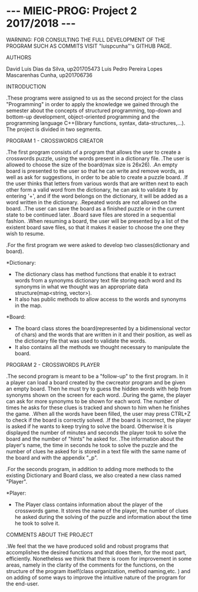 # --- MIEIC-PROG: Project 2 2017/2018 ---

WARNING: FOR CONSULTING THE FULL DEVELOPMENT OF THE PROGRAM SUCH AS COMMITS VISIT  "luispcunha"'s GITHUB PAGE.

AUTHORS

David Luis Dias da Silva, up201705473
Luis Pedro Pereira Lopes Mascarenhas Cunha, up201706736



INTRODUCTION

.These programs were assigned to us as the second project for the class "Programming" in order to apply the knowledge we gained through the semester about the concepts of structured programming, top-down and bottom-up development, object-oriented programming and the programming language C++(library functions, syntax, data-structures,...).
The project is divided in two segments.

PROGRAM 1 - CROSSWORDS CREATOR

.The first program consists of a program that allows the user to create a crosswords puzzle, using the words present in a dictionary file.
.The user is allowed to choose the size of the board(max size is 26x26).
.An empty board is presented to the user so that he can write and remove words, as well as ask for suggestions, in order to be able to create a puzzle board.
.If the user thinks that letters from various words that are written next to each other form a valid word from the dictionary, he can ask to validate it 
by entering '+', and if the word belongs on the dictionary, it will be added as a word written in the dictionary.
.Repeated words are not allowed on the board.
.The user can save the board as a finished puzzle or in the current state to be continued later.
.Board save files are stored in a sequential fashion.
.When resuming a board, the user will be presented by a list of the existent board save files, so that it makes it easier to choose the one they wish to resume.

.For the first program we were asked to develop two classes(dictionary and board). 

 *Dictionary:
  - The dictionary class has method functions that enable it to extract words from a synonyms dictionary text file storing each word and its synonyms in     what we thought was an appropriate data structure(map<string, vector<string>>).
  - It also has public methods to allow access to the words and synonyms in the map.
 
 *Board:
  - The board class stores the board(represented by a bidimensional vector of chars) and the words that are written in it and their position, as well as the
  dictionary file that was used to validate the words.
  - It also contains all the methods we thought necessary to manipulate the board.



PROGRAM 2 - CROSSWORDS PLAYER

.The second program is meant to be a "follow-up" to the first program. In it a player can load a board created by
the cwcreator program and be given an empty board. Then he must try to guess the hidden words with help from synonyms
shown on the screen for each word. 
.During the game, the player can ask for more synonyms to be shown for each word. The number of times he asks for these
clues is tracked and shown to him when he finishes the game.
.When all the words have been filled, the user may press CTRL+Z to check if the board is correctly solved.
.If the board is incorrect, the player is asked if he wants to keep trying to solve the board. Otherwise it is displayed
the number of minutes and seconds the player took to solve the board and the number of "hints" he asked for.
.The information about the player's name, the time in seconds he took to solve the puzzle and the number of clues he asked
for is stored in a text file with the same name of the board and with the appendix "_p".

.For the seconds program, in addition to adding more methods to the existing Dictionary and Board class, we also created
a new class named "Player".

 *Player:
 - The Player class contains information about the player of the crosswords game. It stores the name of the player,
  the number of clues he asked during the solving of the puzzle and information about the time he took to solve it.


COMMENTS ABOUT THE PROJECT

.We feel that the we have produced solid and robust programs that accomplishes the desired functions and that does
them, for the most part, efficiently. Nonetheless we think that there is room for improvement in some areas, namely
in the clarity of the comments for the functions, on the structure of the program itself(class organization,
method naming,etc. ) and on adding of some ways to improve the intuitive nature of the program for the end-user.
